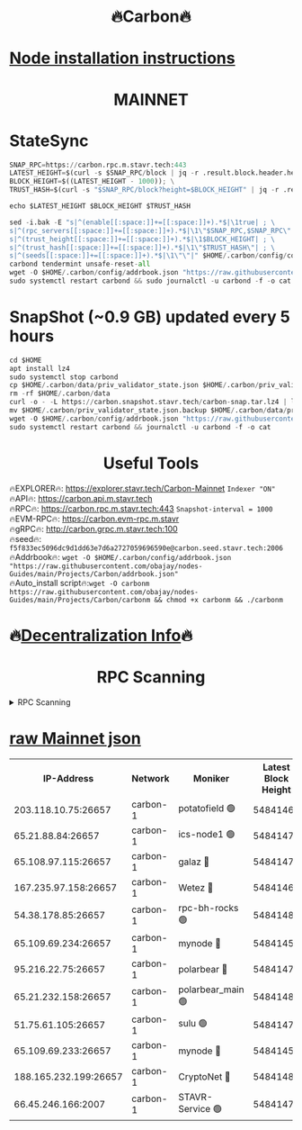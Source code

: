 <h1 align="center"> 🔥Carbon🔥</h1>

[Node installation instructions](https://github.com/obajay/nodes-Guides/tree/main/Projects/Carbon)
=
<h1 align="center"> MAINNET</h1>

# StateSync
```python
SNAP_RPC=https://carbon.rpc.m.stavr.tech:443
LATEST_HEIGHT=$(curl -s $SNAP_RPC/block | jq -r .result.block.header.height); \
BLOCK_HEIGHT=$((LATEST_HEIGHT - 1000)); \
TRUST_HASH=$(curl -s "$SNAP_RPC/block?height=$BLOCK_HEIGHT" | jq -r .result.block_id.hash)

echo $LATEST_HEIGHT $BLOCK_HEIGHT $TRUST_HASH

sed -i.bak -E "s|^(enable[[:space:]]+=[[:space:]]+).*$|\1true| ; \
s|^(rpc_servers[[:space:]]+=[[:space:]]+).*$|\1\"$SNAP_RPC,$SNAP_RPC\"| ; \
s|^(trust_height[[:space:]]+=[[:space:]]+).*$|\1$BLOCK_HEIGHT| ; \
s|^(trust_hash[[:space:]]+=[[:space:]]+).*$|\1\"$TRUST_HASH\"| ; \
s|^(seeds[[:space:]]+=[[:space:]]+).*$|\1\"\"|" $HOME/.carbon/config/config.toml
carbond tendermint unsafe-reset-all
wget -O $HOME/.carbon/config/addrbook.json "https://raw.githubusercontent.com/obajay/nodes-Guides/main/Projects/Carbon/addrbook.json"
sudo systemctl restart carbond && sudo journalctl -u carbond -f -o cat
```
# SnapShot (~0.9 GB) updated every 5 hours
```python
cd $HOME
apt install lz4
sudo systemctl stop carbond
cp $HOME/.carbon/data/priv_validator_state.json $HOME/.carbon/priv_validator_state.json.backup
rm -rf $HOME/.carbon/data
curl -o - -L https://carbon.snapshot.stavr.tech/carbon-snap.tar.lz4 | lz4 -c -d - | tar -x -C $HOME/.carbon --strip-components 2
mv $HOME/.carbon/priv_validator_state.json.backup $HOME/.carbon/data/priv_validator_state.json
wget -O $HOME/.carbon/config/addrbook.json "https://raw.githubusercontent.com/obajay/nodes-Guides/main/Projects/Carbon/addrbook.json"
sudo systemctl restart carbond && journalctl -u carbond -f -o cat
```

 <h1 align="center"> Useful Tools</h1>

🔥EXPLORER🔥:     https://explorer.stavr.tech/Carbon-Mainnet        `Indexer "ON"` \
🔥API🔥:          https://carbon.api.m.stavr.tech \
🔥RPC🔥:          https://carbon.rpc.m.stavr.tech:443              `Snapshot-interval = 1000` \
🔥EVM-RPC🔥:      https://carbon.evm-rpc.m.stavr \
🔥gRPC🔥:         http://carbon.grpc.m.stavr.tech:100 \
🔥seed🔥:      `f5f833ec5096dc9d1dd63e7d6a2727059696590e@carbon.seed.stavr.tech:2006` \
🔥Addrbook🔥:  `wget -O $HOME/.carbon/config/addrbook.json "https://raw.githubusercontent.com/obajay/nodes-Guides/main/Projects/Carbon/addrbook.json"` \
🔥Auto_install script🔥:`wget -O carbonm https://raw.githubusercontent.com/obajay/nodes-Guides/main/Projects/Carbon/carbonm && chmod +x carbonm && ./carbonm`

🔥[Decentralization Info](https://github.com/obajay/StateSync-snapshots/tree/main/Projects/Carbon/Decentralization)🔥
=
<h1 align="center"> RPC Scanning</h1>

<details>
<summary>RPC Scanning</summary>

<h2 align="center"> We scan nodes in real time every 4 hours. And we provide the final result of RPC endpoints.
We cannot influence the operation of these nodes in any way. </h2>


```python
If Voting Power is higher than 0 --> then the Node is a validator of the network and may be subject to attack and be a potential threat to the chain.
```
```python
We marked such validators with a red symbol
```

</details>

[raw Mainnet json](https://rpc-check.carbonm.stavr.tech/carbonm/rpc-carbonm-result.json)
=


<table><tr><th>IP-Address</th><th>Network</th><th>Moniker</th><th>Latest Block Height</th><th>Earliest Block Height</th><th>Catching Up</th><th>Tx Index</th><th>Voting Power</th><th>Scan Time</th></tr><tr><td>203.118.10.75:26657</td><td>carbon-1</td><td>potatofield 🟢</td><td>54841461</td><td>21164241</td><td>False</td><td>on</td><td>0</td><td>2024-03-13T19:26:44.413572692UTC</td></tr><tr><td>65.21.88.84:26657</td><td>carbon-1</td><td>ics-node1 🟢</td><td>54841472</td><td>21164241</td><td>False</td><td>off</td><td>0</td><td>2024-03-13T19:27:08.523303561UTC</td></tr><tr><td>65.108.97.115:26657</td><td>carbon-1</td><td>galaz 🔴</td><td>54841477</td><td>47374001</td><td>False</td><td>on</td><td>10575148025</td><td>2024-03-13T19:27:16.988775347UTC</td></tr><tr><td>167.235.97.158:26657</td><td>carbon-1</td><td>Wetez 🔴</td><td>54841465</td><td>48067570</td><td>False</td><td>on</td><td>1370952257</td><td>2024-03-13T19:26:50.753177383UTC</td></tr><tr><td>54.38.178.85:26657</td><td>carbon-1</td><td>rpc-bh-rocks 🟢</td><td>54841481</td><td>53130001</td><td>False</td><td>on</td><td>0</td><td>2024-03-13T19:27:30.036317113UTC</td></tr><tr><td>65.109.69.234:26657</td><td>carbon-1</td><td>mynode 🔴</td><td>54841455</td><td>53160001</td><td>False</td><td>off</td><td>12069745860</td><td>2024-03-13T19:26:33.328859036UTC</td></tr><tr><td>95.216.22.75:26657</td><td>carbon-1</td><td>polarbear 🔴</td><td>54841471</td><td>54283001</td><td>False</td><td>on</td><td>10447548330</td><td>2024-03-13T19:27:04.146631352UTC</td></tr><tr><td>65.21.232.158:26657</td><td>carbon-1</td><td>polarbear_main 🟢</td><td>54841481</td><td>54286001</td><td>False</td><td>off</td><td>0</td><td>2024-03-13T19:27:23.670488086UTC</td></tr><tr><td>51.75.61.105:26657</td><td>carbon-1</td><td>sulu 🟢</td><td>54841470</td><td>54542001</td><td>False</td><td>off</td><td>0</td><td>2024-03-13T19:26:59.764826335UTC</td></tr><tr><td>65.109.69.233:26657</td><td>carbon-1</td><td>mynode 🔴</td><td>54841455</td><td>54660001</td><td>False</td><td>off</td><td>8140325802</td><td>2024-03-13T19:26:33.029407219UTC</td></tr><tr><td>188.165.232.199:26657</td><td>carbon-1</td><td>CryptoNet 🔴</td><td>54841481</td><td>54710001</td><td>False</td><td>off</td><td>3520510647</td><td>2024-03-13T19:27:23.365609281UTC</td></tr><tr><td>66.45.246.166:2007</td><td>carbon-1</td><td>STAVR-Service 🟢</td><td>54841470</td><td>54838001</td><td>False</td><td>on</td><td>0</td><td>2024-03-13T19:26:59.468816150UTC</td></tr></table>
